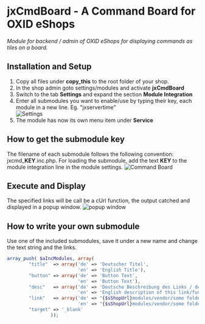 # jxCmdBoard - A Command Board for OXID eShops

*Module for backend / admin of OXID eShops for displaying commands as tiles on a board.*

## Installation and Setup
1. Copy all files under **copy_this** to the root folder of your shop.
2. In the shop admin goto settings/modules and activate **jxCmdBoard**
3. Switch to the tab **Settings** and expand the section **Module Integration**
4. Enter all submodules you want to enable/use by typing their key, each module in a new line. Eg. "jxservertime"  
![Settings](https://github.com/job963/jxCmdBoard/raw/master/docs/img/setup-de-r.png)
5. The module has now its own menu item under **Service**

## How to get the submodule key
The filename of each submodule follows the following convention: jxcmd_**KEY**.inc.php. For loading the submodule, add the text **KEY** to the module integration line in the module settings.
![Command Board](https://github.com/job963/jxCmdBoard/raw/master/docs/img/cmdboard-de-r.png)

## Execute and Display
The specified links will be call be a cUrl function, the output catched and displayed in a popup window.
![popup window](https://github.com/job963/jxCmdBoard/raw/master/docs/img/output-de-r.png)

## How to write your own submodule
Use one of the included submodules, save it under a new name and change the text string and the links.
```php
array_push( $aIncModules, array(
		"title"  => array('de' => 'Deutscher Titel',
						  'en' => 'English Title'), 
		"button" => array('de' => 'Button Text',
						  'en' => 'Button Text'),
		"desc"   => array('de' => 'Deutsche Beschreibung des Links / der Funktion',
						  'en' => 'English description of this link/function'),
		"link"   => array('de' => "{$sShopUrl}modules/vendor/some folder/sample.php",
						  'en' => "{$sShopUrl}modules/vendor/some folder/sample.php"),
		"target" => '_blank'
				));
